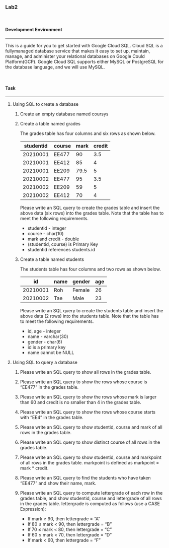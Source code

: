 ### **Lab2**

<br>

#### **Development Environment**

---

This is a guide for you to get started with Google Cloud SQL. Cloud SQL is a fullymanaged database service that makes it easy to set up, maintain, manage, and administer your relational databases on Google Could Platform(GCP). Google Cloud SQL supports either MySQL or PostgreSQL for the database language, and we will use MySQL.

<br>

#### **Task**

---

1. Using SQL to create a database

   1. Create an empty database named coursys

   2. Create a table named grades

      The grades table has four columns and six rows as shown below.

      | studentid | course | mark | credit |
      | --------- | ------ | ---- | ------ |
      | 20210001  | EE477  | 90   | 3.5    |
      | 20210001  | EE412  | 85   | 4      |
      | 20210001  | EE209  | 79.5 | 5      |
      | 20210002  | EE477  | 95   | 3.5    |
      | 20210002  | EE209  | 59   | 5      |
      | 20210002  | EE412  | 70   | 4      |

      Please write an SQL query to create the grades table and insert the above data
      (six rows) into the grades table. Note that the table has to meet the following
      requirements.

      - studentid - integer
      - course - char(10)
      - mark and credit - double
      - (studentid, course) is Primary Key
      - studentid references students.id

   3. Create a table named students

      The students table has four columns and two rows as shown below.

      | id       | name | gender | age |
      | -------- | ---- | ------ | --- |
      | 20210001 | Roh  | Female | 26  |
      | 20210002 | Tae  | Male   | 23  |

      Please write an SQL query to create the students table and insert the above data
      (2 rows) into the students table. Note that the table has to meet the following
      requirements.

      - id, age - integer
      - name - varchar(30)
      - gender - char(6)
      - id is a primary key
      - name cannot be NULL

2. Using SQL to query a database

   1. Please write an SQL query to show all rows in the grades table.

   2. Please write an SQL query to show the rows whose course is “EE477” in the grades
      table.

   3. Please write an SQL query to show the rows whose mark is larger than 60 and credit
      is no smaller than 4 in the grades table.

   4. Please write an SQL query to show the rows whose course starts with “EE4” in the
      grades table.

   5. Please write an SQL query to show studentid, course and mark of all rows in the
      grades table.

   6. Please write an SQL query to show distinct course of all rows in the grades table.

   7. Please write an SQL query to show studentid, course and markpoint of all rows in
      the grades table. markpoint is defined as markpoint = mark \* credit.

   8. Please write an SQL query to find the students who have taken “EE477” and show
      their name, mark.

   9. Please write an SQL query to compute lettergrade of each row in the grades table,
      and show studentid, course and lettergrade of all rows in the grades table. lettergrade is computed as follows (use a CASE Expression):

      - If mark ≥ 90, then lettergrade = “A”
      - If 80 ≤ mark < 90, then lettergrade = “B”
      - If 70 ≤ mark < 80, then lettergrade = “C”
      - If 60 ≤ mark < 70, then lettergrade = “D”
      - If mark < 60, then lettergrade = “F”
